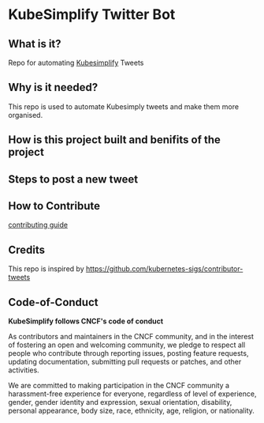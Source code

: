 # KubeSimplify Twitter Bot

## What is it?
Repo for automating [Kubesimplify](https://kubesimplify.com/) Tweets

## Why is it needed?
This repo is used to automate Kubesimply tweets and make them more organised.

## How is this project built and benifits of the project

## Steps to post a new tweet

## How to Contribute
[contributing guide](/CONTRIBUTING.md/)

## Credits
This repo is inspired by https://github.com/kubernetes-sigs/contributor-tweets

## Code-of-Conduct
**KubeSimplify follows CNCF's code of conduct**

As contributors and maintainers in the CNCF community, and in the interest of fostering an open and welcoming community, we pledge to respect all people who contribute through reporting issues, posting feature requests, updating documentation, submitting pull requests or patches, and other activities.

We are committed to making participation in the CNCF community a harassment-free experience for everyone, regardless of level of experience, gender, gender identity and expression, sexual orientation, disability, personal appearance, body size, race, ethnicity, age, religion, or nationality.

